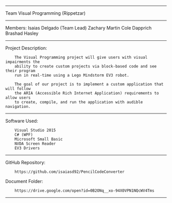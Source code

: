 ********************************************************************************************

Team Visual Programming (Rippetzar)

********************************************************************************************

Members:	Isaias Delgado (Team Lead)
		Zachary Martin
		Cole Dapprich
		Brashad Hasley

********************************************************************************************

Project Description:

		The Visual Programming project will give users with visual impairments the 
		ability to create custom projects via block-based code and see their program 
		run in real-time using a Lego Mindstorm EV3 robot.

		The goal of our project is to implement a custom application that will follow 
		the ARIA (Accessible Rich Internet Application) requirements to allow users 
		to create, compile, and run the application with audible navigation.

********************************************************************************************

Software Used:

		Visual Studio 2015
		C# (WPF)
		Microsoft Small Basic
		NVDA Screen Reader
		EV3 Drivers

********************************************************************************************

GitHub Repository:

		https://github.com/isaiasd92/PencilCodeConverter

Document Folder:

		https://drive.google.com/open?id=0B2ONq__xo-94X0VPN1NQcWV4Tms

********************************************************************************************
